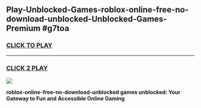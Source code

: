 
## Play-Unblocked-Games-roblox-online-free-no-download-unblocked-Unblocked-Games-Premium #g7toa
<h3>
<a href="https://premium.freeplayer.one?title=roblox-online-free-no-download-unblocked&ref=12M">CLICK TO PLAY</a></h3>
<hr>

<h3>
<a href="https://premium.freeplayer.one?title=roblox-online-free-no-download-unblocked&ref=12M">CLICK 2 PLAY</a>
  
</h3>

<a href="https://premium.freeplayer.one?title=roblox-online-free-no-download-unblocked&ref=12M"><img src="https://clearcache.store/games.png"></a>


**roblox-online-free-no-download-unblocked games unblocked: Your Gateway to Fun and Accessible Online Gaming**
